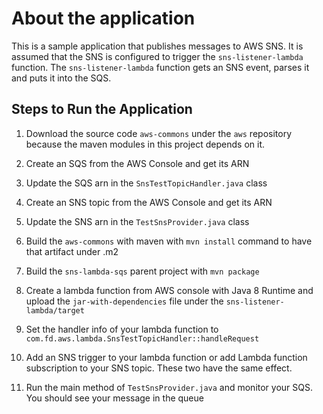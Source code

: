 # About the application
This is a sample application that publishes messages to AWS SNS. It is assumed that the SNS is configured
to trigger the `sns-listener-lambda` function. The `sns-listener-lambda` function gets an SNS event,
parses it and puts it into the SQS.

## Steps to Run the Application
1. Download the source code `aws-commons` under the `aws` repository because the maven modules in this
project depends on it.

1. Create an SQS from the AWS Console and get its ARN

1. Update the SQS arn in the `SnsTestTopicHandler.java` class

1. Create an SNS topic from the AWS Console and get its ARN

1. Update the SNS arn in the `TestSnsProvider.java` class 

1. Build the `aws-commons` with maven with `mvn install` command to have that artifact under .m2

1. Build the `sns-lambda-sqs` parent project with `mvn package`

1. Create a lambda function from AWS console with Java 8 Runtime and upload the 
`jar-with-dependencies` file under the `sns-listener-lambda/target`

1. Set the handler info of your lambda function to `com.fd.aws.lambda.SnsTestTopicHandler::handleRequest`

1. Add an SNS trigger to your lambda function or add Lambda function subscription to your SNS topic.
These two have the same effect.

1. Run the main method of `TestSnsProvider.java` and monitor your SQS. You should see your message in the 
queue

